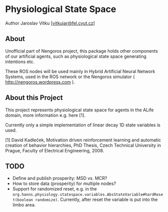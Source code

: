 Physiological State Space
====================================================

Author Jaroslav Vitku [vitkujar@fel.cvut.cz]

About
------

Unofficial part of Nengoros project, this package holds other components of our artificial agents, such as physiological state space generating intentions etc.

These ROS nodes will be used mainly in Hybrid Artificial Neural Network Systems, used in the ROS network or the Nengoros simulator ( http://nengoros.wordpress.com ). 

About this Project
-------
This project represents physiological state space for agents in the ALife domain, more information e.g. here [1].

Currently only a simple implementation of linear decay 1D state variables is used.



[1] David Kadleček, Motivation driven reinforcement learning and automatic creation of behavior hierarchies, PhD Thesis, Czech Technical University in Prague, Faculty of Electrical Engineering, 2008. 


TODO
-------

* Define and publish prosperity: MSD vs. MCR? 
* How to store data (prosperity) for multiple nodes?
* Support for randomized reset, e.g. in the `org.hanns.physiology.statespace.variables.AbsStateVariable#hardReset(boolean randomize)`. Currently, after reset the variable is put into the limbo area.
